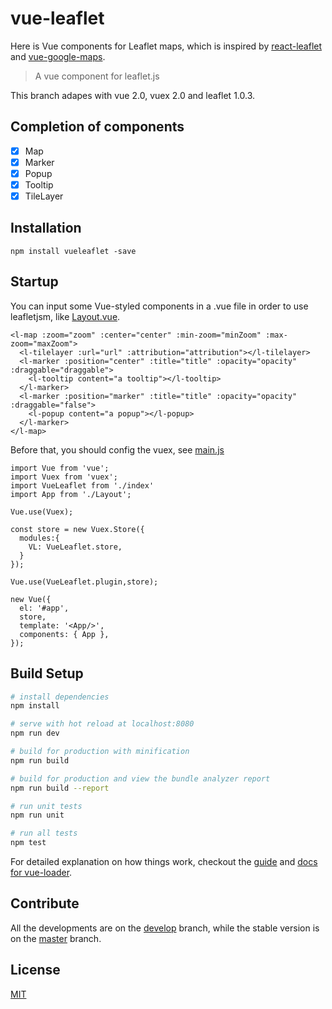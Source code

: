 # vue-leaflet
Here is Vue components for Leaflet maps, which is inspired by [react-leaflet](https://github.com/PaulLeCam/react-leaflet) and [vue-google-maps](https://github.com/GuillaumeLeclerc/vue-google-maps).

> A vue component for leaflet.js

This branch adapes with vue 2.0, vuex 2.0 and leaflet 1.0.3.

## Completion of components

-   [x] Map
-   [x] Marker
-   [x] Popup
-   [x] Tooltip
-   [x] TileLayer

## Installation

```
npm install vueleaflet -save
```

## Startup

You can input some Vue-styled components in a .vue file in order to use leafletjsm, like [Layout.vue](src/Layout.vue).

```
<l-map :zoom="zoom" :center="center" :min-zoom="minZoom" :max-zoom="maxZoom">
  <l-tilelayer :url="url" :attribution="attribution"></l-tilelayer>
  <l-marker :position="center" :title="title" :opacity="opacity" :draggable="draggable">
    <l-tooltip content="a tooltip"></l-tooltip>
  </l-marker>
  <l-marker :position="marker" :title="title" :opacity="opacity" :draggable="false">
    <l-popup content="a popup"></l-popup>
  </l-marker>
</l-map>
```

Before that, you should config the vuex, see [main.js](src/main.js)

```
import Vue from 'vue';
import Vuex from 'vuex';
import VueLeaflet from './index'
import App from './Layout';

Vue.use(Vuex);

const store = new Vuex.Store({
  modules:{
    VL: VueLeaflet.store,
  }
});

Vue.use(VueLeaflet.plugin,store);

new Vue({
  el: '#app',
  store,
  template: '<App/>',
  components: { App },
});

```

## Build Setup

``` bash
# install dependencies
npm install

# serve with hot reload at localhost:8080
npm run dev

# build for production with minification
npm run build

# build for production and view the bundle analyzer report
npm run build --report

# run unit tests
npm run unit

# run all tests
npm test
```

For detailed explanation on how things work, checkout the [guide](http://vuejs-templates.github.io/webpack/) and [docs for vue-loader](http://vuejs.github.io/vue-loader).

## Contribute

All the developments are on the [develop](https://github.com/brandonxiang/vue-leaflet/tree/develop) branch, while the stable version is on the [master](https://github.com/brandonxiang/vue-leaflet/tree/master) branch.

## License

[MIT](LICENSE)
